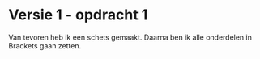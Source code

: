 # Versie 1 - opdracht 1
Van tevoren heb ik een schets gemaakt.
Daarna ben ik alle onderdelen in Brackets gaan zetten.

